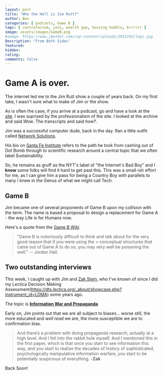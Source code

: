 ```yaml
---
layout: post
title: "Who the Hell is Jim Rutt?"
author: Ben
categories: [ podcasts, Game B ]
tags: [ contrafactum, joni, wealth gap, housing bubble, brrrrrr ]
image: assets/images/GameB.png
#image: https://www.jmeshel.com//wp-content/uploads/2013/02/legs.jpg
Description: "From Both Sides"
featured:
hidden:
rating:
comments: false 
---
```

# Game A is over.

The internet led me to the Jim Rutt show a couple of years back. On my first take, I wasn't sure what to make of Jim or the show. 

As is often the case, if you arrive at a podcast, go and have a look at the [site](https://www.jimruttshow.com/). I was suprised by the professionalism of the site. I looked at the archive and said *Wow*. The transcripts and said *how?*.

Jim was a successful computer dude, back in the day. Ran a little outfit called [Network Solutions](https://www.washingtonpost.com/archive/business/2000/03/08/with-deal-niche-pays-off-again-for-network-solutions/05b0d781-acdb-4fe9-a5bd-8db8eed7f688/). 


His bio on [Santa Fe Institute](https://www.santafe.edu/people/profile/jim-rutt) refers to the path he took from cashing out of Dot Bomb through to scientific research around a central topic that we often label Sustainability.

So, he remains as gruff as the NYT's label of "the Internet's Bad Boy" and I **know** some folks will find it hard to get past this. This was a small-ish effort for me, as I can give him a pass for being a Country Boy with parallels to many I knew in the Genus of what we might call Tech.

## Game B

Jim became one of several proponents of Game B upon my collision with the term. The name is based a proposal to design a replacement for Game A - the way Life is for Humans now. 

Here's a quote from the [Game B Wiki](https://www.gameb.wiki/index.php?title=Game_B)

> "Game B is notoriously difficult to think and talk about for the very good reason that if you were using the > conceptual structures that came out of Game A to do so, you may very well be poisoning the well." 
> -- Jordan Hall.

## Two outstanding interviews

This week, I caught up with Jim and [Zak Stein](http://www.zakstein.org/), who I've known of since I did my Lectica Decision Making Assessment(https://dts.lectica.org/_about/showcase.php?instrument_id=LDMA) some years ago.

The topic is [**Information War and Propaganda**](https://www.jimruttshow.com/zak-stein-5/)

Early on, Jim points out that we are all subject to biases... worse still, the more educated and *well read* we are, the more susceptible we are to confirmation bias.

> And there’s a problem with doing propaganda research, actually at a high level. And I fell into the rabbit 
> hole myself. And I mentioned this in the first paper, which is that once you start to see information this
> way, and you start to realize the decades of history of sophisticated, psychologically manipulative
> information warfare, you start to be potentially suspicious of everything. -**Zak**


Back Soon!